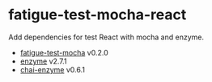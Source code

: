# fatigue-test-mocha-react
Add dependencies for test React with mocha and enzyme.
  * [fatigue-test-mocha](https://github.com/amadormf/fatigue-test-mocha) v0.2.0
  * [enzyme](https://github.com/airbnb/enzyme) v2.7.1
  * [chai-enzyme](https://github.com/producthunt/chai-enzyme) v0.6.1
